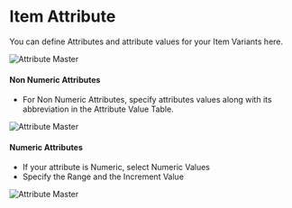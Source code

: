 <!-- add-breadcrumbs -->
<!-- add-breadcrumbs -->
# Item Attribute

You can define Attributes and attribute values for your Item Variants here.

<img class="screenshot" alt="Attribute Master" src="/docs/assets/img/stock/item-attribute.png">

#### Non Numeric Attributes

* For Non Numeric Attributes, specify attributes values along with its abbreviation in the Attribute Value Table.

<img class="screenshot" alt="Attribute Master" src="/docs/assets/img/stock/item-attribute-non-numeric.png">

#### Numeric Attributes

* If your attribute is Numeric, select Numeric Values
* Specify the Range and the Increment Value

<img class="screenshot" alt="Attribute Master" src="/docs/assets/img/stock/item-attribute-numeric.png">
